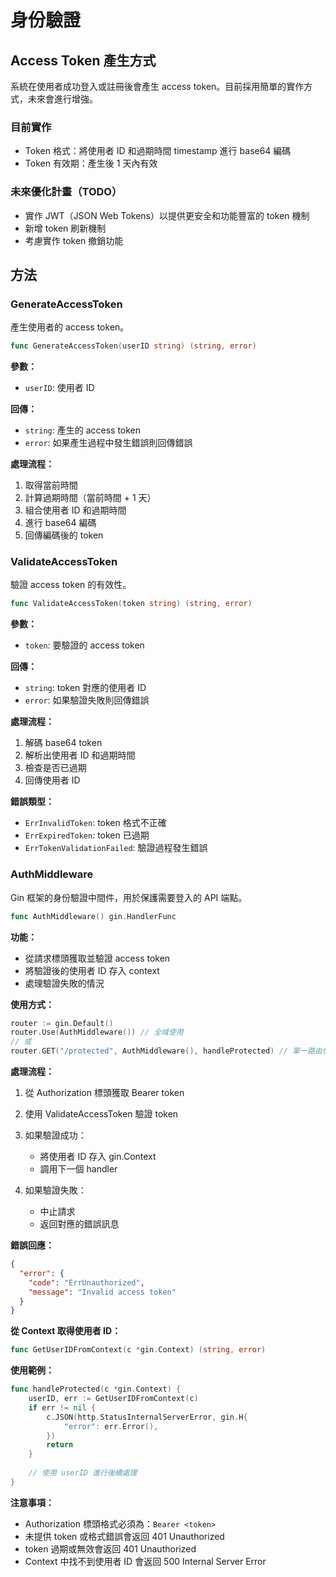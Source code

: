 # 身份驗證

## Access Token 產生方式

系統在使用者成功登入或註冊後會產生 access token。目前採用簡單的實作方式，未來會進行增強。

### 目前實作
- Token 格式：將使用者 ID 和過期時間 timestamp 進行 base64 編碼
- Token 有效期：產生後 1 天內有效

### 未來優化計畫（TODO）
- 實作 JWT（JSON Web Tokens）以提供更安全和功能豐富的 token 機制
- 新增 token 刷新機制
- 考慮實作 token 撤銷功能

## 方法

### GenerateAccessToken

產生使用者的 access token。

```go
func GenerateAccessToken(userID string) (string, error)
```

**參數：**
- `userID`: 使用者 ID

**回傳：**
- `string`: 產生的 access token
- `error`: 如果產生過程中發生錯誤則回傳錯誤

**處理流程：**
1. 取得當前時間
2. 計算過期時間（當前時間 + 1 天）
3. 組合使用者 ID 和過期時間
4. 進行 base64 編碼
5. 回傳編碼後的 token

### ValidateAccessToken

驗證 access token 的有效性。

```go
func ValidateAccessToken(token string) (string, error)
```

**參數：**
- `token`: 要驗證的 access token

**回傳：**
- `string`: token 對應的使用者 ID
- `error`: 如果驗證失敗則回傳錯誤

**處理流程：**
1. 解碼 base64 token
2. 解析出使用者 ID 和過期時間
3. 檢查是否已過期
4. 回傳使用者 ID

**錯誤類型：**
- `ErrInvalidToken`: token 格式不正確
- `ErrExpiredToken`: token 已過期
- `ErrTokenValidationFailed`: 驗證過程發生錯誤

### AuthMiddleware

Gin 框架的身份驗證中間件，用於保護需要登入的 API 端點。

```go
func AuthMiddleware() gin.HandlerFunc
```

**功能：**
- 從請求標頭獲取並驗證 access token
- 將驗證後的使用者 ID 存入 context
- 處理驗證失敗的情況

**使用方式：**
```go
router := gin.Default()
router.Use(AuthMiddleware()) // 全域使用
// 或
router.GET("/protected", AuthMiddleware(), handleProtected) // 單一路由使用
```

**處理流程：**
1. 從 Authorization 標頭獲取 Bearer token
2. 使用 ValidateAccessToken 驗證 token
3. 如果驗證成功：

    - 將使用者 ID 存入 gin.Context
    - 調用下一個 handler

4. 如果驗證失敗：

    - 中止請求
    - 返回對應的錯誤訊息

**錯誤回應：**
```json
{
  "error": {
    "code": "ErrUnauthorized",
    "message": "Invalid access token"
  }
}
```

**從 Context 取得使用者 ID：**
```go
func GetUserIDFromContext(c *gin.Context) (string, error)
```

**使用範例：**
```go
func handleProtected(c *gin.Context) {
    userID, err := GetUserIDFromContext(c)
    if err != nil {
        c.JSON(http.StatusInternalServerError, gin.H{
            "error": err.Error(),
        })
        return
    }
    
    // 使用 userID 進行後續處理
}
```

**注意事項：**

- Authorization 標頭格式必須為：`Bearer <token>`
- 未提供 token 或格式錯誤會返回 401 Unauthorized
- token 過期或無效會返回 401 Unauthorized
- Context 中找不到使用者 ID 會返回 500 Internal Server Error
